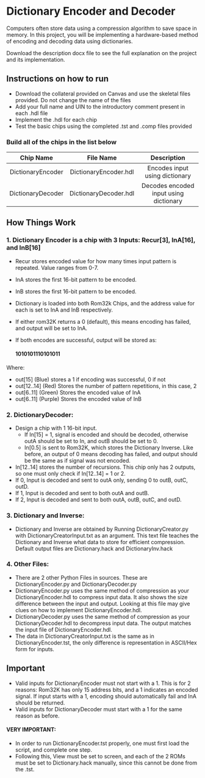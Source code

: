 # Dictionary Encoder and Decoder
Computers often store data using a compression algorithm to save space in memory. In this project, you will be implementing a hardware-based method of encoding and decoding data using dictionaries.

Download the description docx file to see the full explanation on the project and its implementation.


## Instructions on how to run ##
* Download the collateral provided on Canvas and use the skeletal files provided. Do not change the name of the files
* Add your full name and UIN to the introductory comment present in each .hdl file
* Implement the .hdl for each chip
* Test the basic chips using the completed .tst and .comp files provided

### Build all of the chips in the list below ###

Chip Name | File Name | Description
| :---: | :---: | :---:
DictionaryEncoder  | DictionaryEncoder.hdl | Encodes input using dictionary
DictionaryDecoder  | DictionaryDecoder.hdl | Decodes encoded input using dictionary

## How Things Work ## 
### 1. Dictionary Encoder is a chip with 3 Inputs: Recur[3], InA[16], and InB[16] ###
  -  Recur stores encoded value for how many times input pattern is repeated. Value ranges from 0-7.
  - InA stores the first 16-bit pattern to be encoded.
  - InB stores the first 16-bit pattern to be encoded.

- Dictionary is loaded into both Rom32k Chips, and the address value for each is set to InA and InB respectively.
- If either rom32K returns a 0 (default), this means encoding has failed, and output will be set to InA.
- If both encodes are successful, output will be stored as:
  #### 1010101110101011 #### 

Where:
- out[15] (Blue) stores a 1 if encoding was successful, 0 if not
- out[12..14] (Red) Stores the number of pattern repetitions, in this case, 2
- out[6..11] (Green) Stores the encoded value of InA
- out[6..11] (Purple) Stores the encoded value of InB

### 2.	DictionaryDecoder: ###
- Design a chip with 1 16-bit input.
  - If In[15] = 1, signal is encoded and should be decoded, otherwise outA should be set to In, and outB should be set to 0. 
  -  In[0.5] is sent to Rom32K, which stores the Dictionary Inverse. Like before, an output of 0 means decoding has failed, and output should be the same as if signal was not encoded.
- In[12..14] stores the number of recursions. This chip only has 2 outputs, so one must only check if In[12..14] = 1 or 2.
-	If 0, Input is decoded and sent to outA only, sending 0 to outB, outC, outD.
-	If 1, Input is decoded and sent to both outA and outB.
-	If 2, Input is decoded and sent to both outA, outB, outC, and outD.

### 3.	Dictionary and Inverse: ###
-	Dictionary and Inverse are obtained by Running DictionaryCreator.py with DictionaryCreatorInput.txt as an argument. This text file teaches the Dictionary and Inverse what data to store for efficient compression. Default output files are Dictionary.hack and DictionaryInv.hack

### 4. Other Files: ###
-	There are 2 other Python Files in sources. These are DictionaryEncoder.py and DictionaryDecoder.py
-	DictionaryEncoder.py uses the same method of compression as your DictionaryEncoder.hdl to compress input data. It also shows the size difference between the input and output. Looking at this file may give clues on how to implement DictionaryEncoder.hdl.
-	DictionaryDecoder.py uses the same method of compression as your DictionaryDecoder.hdl to decompress input data. The output matches the input file of DictionaryEncoder.hdl.
-	The data in DictionaryCreatorInput.txt is the same as in DictionaryEncoder.tst, the only difference is representation in ASCII/Hex form for inputs.

## Important ##
-	Valid inputs for DictionaryEncoder must not start with a 1. This is for 2 reasons: Rom32K has only 15 address bits, and a 1 indicates an encoded signal. If input starts with a 1, encoding should automatically fail and InA should be returned.
-	Valid inputs for DictionaryDecoder must start with a 1 for the same reason as before.
#### VERY IMPORTANT: #### 
- In order to run DictionaryEncoder.tst properly, one must first load the script, and complete one step.
- Following this, View must be set to screen, and each of the 2 ROMs must be set to Dictionary.hack manually, since this cannot be done from the .tst.




